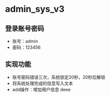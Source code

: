 # admin_sys_v3
## 登录账号密码
* 账号：admin
* 密码：123456

## 实现功能
* 账号密码错误三次，系统锁定20秒，20秒后解锁
* 将系统处理完成的信息写入文本
* add操作：增加用户信息
  deee

